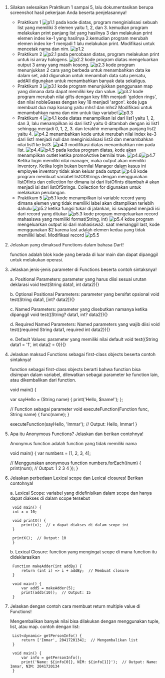 1. Silakan selesaikan Praktikum 1 sampai 5, lalu dokumentasikan berupa screenshot hasil pekerjaan Anda beserta penjelasannya!
    - Praktikum 1
    ![p1.1](image.png)
    pada kode diatas, program menginialisasi sebuah list yang memiliki 3 elemen yaitu 1, 2, dan 3. kemudian program melakukan print panjang list yang hasilnya 3 dan melakukan print elemen index ke-1 yang hasilnya 2.kemudian program merubah elemen index ke-1 menjadi 1 lalu melakukan print.
    Modifikasi untuk mencetak nama dan nim.
    ![p1.2](image-1.png)
    - Praktikum 2
    ![p2.1](image-2.png)
    pada percobaan diatas, program melakukan print untuk isi array halogens.
    ![p2.2](image-3.png)
    kode program diatas mengeluarkan output 3 array yang masih kosong.
    ![p2.3](image-4.png)
    kode program menunjukkan 2 cara yang berbeda untuk menambahkan data ke dalam set, add digunakan untuk menambah data satu persatu, addAll digunakan untuk menambahkan banyak data sekaligus.
    - Praktikum 3
    ![p3.1](image-5.png)
    kode program menunjukkan penggunaan map yang dimana data dapat memiliki key dan value.
    ![p3.2](image-6.png)
    kode program merubah nilai gifts dengan key fifth menjadi 'golden rings', dan nilai nobleGases dengan key 18 menjadi 'argon'. kode juga membuat dua map kosong yaitu mhs1 dan mhs2
    Modifikasi untuk menambahkan nama dan nim untuk tiap variabel
    ![p3.3](image-7.png)
    - Praktikum 4
    ![p4.1](image-8.png)
    kode diatas menampilkan isi dari list1 yaitu 1, 2, dan 3, lalu menampilkan isi dari list2 yaitu 0 ditambah dengan isi list1 sehingga menjadi 0, 1, 2, 3. dan terakhir menampilkan panjang list2 yaitu 4.
    ![p4.2](image-9.png)
    menambahkan kode untuk merubah nilai index ke-3 dari list1 menjadi null dan menginisialisasi list3 dan menambahkan nilai list1 ke list3.
    ![p4.3](image-10.png)
    modifikasi diatas menambahkan nim pada list.
    ![p4.4](image-11.png)![p4.5](image-12.png)
    pada kedua program diatas, kode akan menampilkan outlet ketika promoActive bernilai true.
    ![p4.6](image-13.png)![p4.7](image-14.png)
    Ketika login memiliki nilai manager, maka output akan memiliki inventory. Ketika login bukan bernilai Manager dalam kasus ini employee inventory tidak akan keluar pada output
    ![p4.8](image-15.png)
    kode program membuat variabel listOfStrings dengan menggunakan listOfInts dan collection for dimana isi dari listOfInts ditambah # akan menjadi isi dari listOfStrings. Collection for digunakan untuk melakukan perulangan.
    - Praktikum 5
    ![p5.1](image-16.png)
    kode menampilkan isi variable record yang dimana elemen yang tidak memiliki label akan ditampilkan terlebih dahulu
    ![p5.2](image-17.png)
    ketika fungsi tukar di jalankan, isi swapped menjadi isi dari record yang ditukar
    ![p5.3](image-18.png)
    kode program mengeluarkan record mahasiswa yang memiliki format(String, int)
    ![p5.4](image-19.png)
    kdoe program mengeluarkan output isi dari mahasiswa2. saat memanggil last, kode menggunakan $2 karena last adalah elemen kedua yang tidak memiliki label.
    Modifikasi record
    ![p5.5](image-20.png)
2. Jelaskan yang dimaksud Functions dalam bahasa Dart!

    function adalah blok kode yang berada di luar main dan dapat dipanggil untuk melakukan operasi.
3. Jelaskan jenis-jenis parameter di Functions beserta contoh sintaksnya!

    a. Positional Parameters: parameter yang harus diisi sesuai urutan deklarasi
        void test(String data1, int data2){}

    b. Optional Positional Parameters: parameter yang bersifat opsional
        void test(String data1, [int? data2]){}

    c. Named Parameters: parameter yang disebutkan namanya ketika dipanggil
        void test({String? data1, int? data2}){}

    d. Required Named Parameters: Named parameters yang wajib diisi
        void test({required String data1, required int data2}){}

    e. Default Values: parameter yang memiliki nilai default
        void test({String data1 = '1', int data2 = 0}){}

4. Jelaskan maksud Functions sebagai first-class objects beserta contoh sintaknya!

    function sebagai first-class objects berarti bahwa function bisa disimpan dalam variabel, dilewatkan sebagai parameter ke function lain, atau dikembalikan dari function.

    void main() {

    var sayHello = (String name) {
        print('Hello, $name!');
    };
    
    // Function sebagai parameter
    void executeFunction(Function func, String name) {
        func(name);
    }

    executeFunction(sayHello, 'Immar');  // Output: Hello, Immar!
    }
5. Apa itu Anonymous Functions? Jelaskan dan berikan contohnya!

    Anonymus function adalah function yang tidak memiliki nama

    void main() {
    var numbers = [1, 2, 3, 4];
    
    // Menggunakan anonymous function
    numbers.forEach((num) {
        print(num);  // Output: 1 2 3 4
    });
    }
6. Jelaskan perbedaan Lexical scope dan Lexical closures! Berikan contohnya!

    a. Lexical Scope: variabel yang didefinisikan dalam scope dan hanya dapat diakses di dalam scope tersebut

        void main() {
        int x = 10;

        void printX() {
            print(x);  // x dapat diakses di dalam scope ini
        }

        printX();  // Output: 10
        }
        
    b. Lexical Closure: function yang mengingat scope di mana function itu dideklarasikan

        Function makeAdder(int addBy) {
            return (int i) => i + addBy;  // Membuat closure
        }

        void main() {
            var add5 = makeAdder(5);
            print(add5(10));  // Output: 15
        }
7. Jelaskan dengan contoh cara membuat return multiple value di Functions!

    Mengembalikan banyak nilai bisa dilakukan dengan menggunakan tuple, list, atau map.
    contoh dengan list:
    
        List<dynamic> getPersonInfo() {
            return ['Immar', 2041720134];  // Mengembalikan list
        }

        void main() {
            var info = getPersonInfo();
            print('Name: ${info[0]}, NIM: ${info[1]}');  // Output: Name: Immar, NIM: 2041720134
        }
